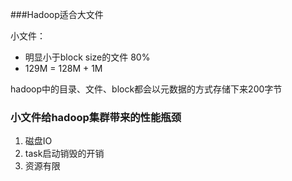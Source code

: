 ###Hadoop适合大文件

小文件：

* 明显小于block size的文件 80%
* 129M = 128M + 1M 

hadoop中的目录、文件、block都会以元数据的方式存储下来200字节

### 小文件给hadoop集群带来的性能瓶颈

1. 磁盘IO
2. task启动销毁的开销
3. 资源有限

